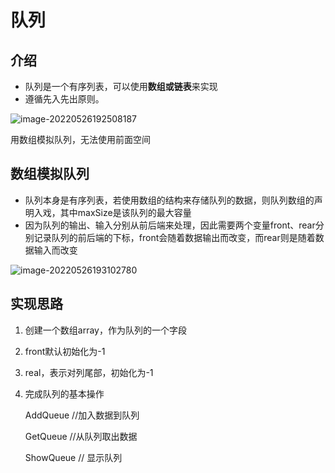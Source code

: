 # 队列

## 介绍

+ 队列是一个有序列表，可以使用**数组或链表**来实现
+ 遵循先入先出原则。





![image-20220526192508187](https://raw.githubusercontent.com/Wishforpeace/Typora/main/pictureimage-20220526192508187.png)

用数组模拟队列，无法使用前面空间



## 数组模拟队列

+ 队列本身是有序列表，若使用数组的结构来存储队列的数据，则队列数组的声明入戏，其中maxSize是该队列的最大容量
+ 因为队列的输出、输入分别从前后端来处理，因此需要两个变量front、rear分别记录队列的前后端的下标，front会随着数据输出而改变，而rear则是随着数据输入而改变

![image-20220526193102780](https://raw.githubusercontent.com/Wishforpeace/Typora/main/pictureimage-20220526193102780.png)

## 实现思路

1. 创建一个数组array，作为队列的一个字段

2. front默认初始化为-1

3. real，表示对列尾部，初始化为-1

4. 完成队列的基本操作

   AddQueue //加入数据到队列

   GetQueue //从队列取出数据

   ShowQueue // 显示队列

   

   

   





